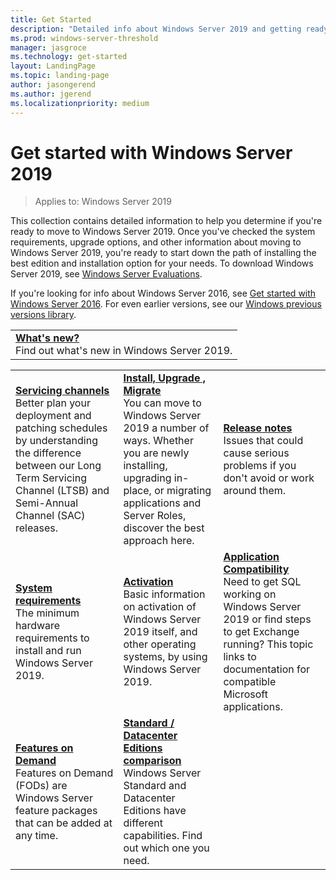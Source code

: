 ```yaml
---
title: Get Started
description: "Detailed info about Windows Server 2019 and getting ready to deploy, upgrade, or migrate."
ms.prod: windows-server-threshold
manager: jasgroce
ms.technology: get-started
layout: LandingPage
ms.topic: landing-page
author: jasongerend
ms.author: jgerend
ms.localizationpriority: medium
---
```

# Get started with Windows Server 2019

> Applies to: Windows Server 2019

This collection contains detailed information to help you determine if you're ready to move to Windows Server 2019. Once you've checked the system requirements, upgrade options, and other information about moving to Windows Server 2019, you're ready to start down the path of installing the best edition and installation option for your needs. To download Windows Server 2019, see [Windows Server Evaluations](https://www.microsoft.com/evalcenter/evaluate-windows-server-2019).

If you're looking for info about Windows Server 2016, see [Get started with Windows Server 2016](../get-started/server-basics.md). For even earlier versions, see our [Windows previous versions library](https://docs.microsoft.com/previous-versions/windows/).

|       | 
|   -   | 
| [**What's new?**](whats-new-19.md)<br>Find out what's new in Windows Server 2019. |

|       |        |        |
|   -   |   -    |   -    |
| [**Servicing channels**](servicing-channels-19.md) <br>Better plan your deployment and patching schedules by understanding the difference between our Long Term Servicing Channel (LTSB) and Semi-Annual Channel (SAC) releases. | [**Install, Upgrade , Migrate**](install-upgrade-migrate-19.md) <br>You can move to Windows Server 2019 a number of ways. Whether you are newly installing, upgrading in-place, or migrating applications and Server Roles, discover the best approach here. | [**Release notes**](rel-notes-19.md) <br>Issues that could cause serious problems if you don't avoid or work around them.   |
| [**System requirements**](sys-reqs-19.md) <br>The minimum hardware requirements to install and run Windows Server 2019. | [**Activation**](activation-19.md) <br>Basic information on activation of Windows Server 2019 itself, and other operating systems, by using Windows Server 2019.  | [**Application Compatibility**](app-compat-19.md)<br>Need to get SQL working on Windows Server 2019 or find steps to get Exchange running? This topic links to documentation for compatible Microsoft applications. |
| [**Features on Demand**](install-fod-19.md)<br>Features on Demand (FODs) are Windows Server feature packages that can be added at any time. |  [**Standard / Datacenter Editions comparison**](editions-comparison-19.md)<br>Windows Server Standard and Datacenter Editions have different capabilities. Find out which one you need. |
